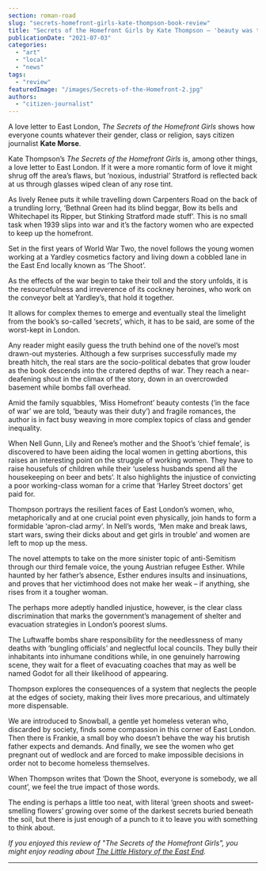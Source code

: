 ```yaml
---
section: roman-road
slug: "secrets-homefront-girls-kate-thompson-book-review"
title: "Secrets of the Homefront Girls by Kate Thompson – 'beauty was their duty'"
publicationDate: "2021-07-03"
categories: 
  - "art"
  - "local"
  - "news"
tags: 
  - "review"
featuredImage: "/images/Secrets-of-the-Homefront-2.jpg"
authors: 
  - "citizen-journalist"
---
```


A love letter to East London, _The Secrets of the Homefront Girls_ shows how everyone counts whatever their gender, class or religion, says citizen journalist **Kate Morse**.

Kate Thompson’s _The Secrets of the Homefront Girls_ is, among other things, a love letter to East London. If it were a more romantic form of love it might shrug off the area’s flaws, but ‘noxious, industrial’ Stratford is reflected back at us through glasses wiped clean of any rose tint. 

As lively Renee puts it while travelling down Carpenters Road on the back of a trundling lorry, ‘Bethnal Green had its blind beggar, Bow its bells and Whitechapel its Ripper, but Stinking Stratford made stuff’. This is no small task when 1939 slips into war and it’s the factory women who are expected to keep up the homefront.

Set in the first years of World War Two, the novel follows the young women working at a Yardley cosmetics factory and living down a cobbled lane in the East End locally known as ‘The Shoot’.

As the effects of the war begin to take their toll and the story unfolds, it is the resourcefulness and irreverence of its cockney heroines, who work on the conveyor belt at Yardley’s, that hold it together. 

It allows for complex themes to emerge and eventually steal the limelight from the book’s so-called ‘secrets’, which, it has to be said, are some of the worst-kept in London. 

Any reader might easily guess the truth behind one of the novel’s most drawn-out mysteries. Although a few surprises successfully made my breath hitch, the real stars are the socio-political debates that grow louder as the book descends into the cratered depths of war. They reach a near-deafening shout in the climax of the story, down in an overcrowded basement while bombs fall overhead. 

Amid the family squabbles, ‘Miss Homefront’ beauty contests (‘in the face of war’ we are told, ‘beauty was their duty’) and fragile romances, the author is in fact busy weaving in more complex topics of class and gender inequality.

When Nell Gunn, Lily and Renee’s mother and the Shoot’s ‘chief female’, is discovered to have been aiding the local women in getting abortions, this raises an interesting point on the struggle of working women. They have to raise housefuls of children while their ‘useless husbands spend all the housekeeping on beer and bets’. It also highlights the injustice of convicting a poor working-class woman for a crime that ‘Harley Street doctors’ get paid for.

Thompson portrays the resilient faces of East London’s women, who, metaphorically and at one crucial point even physically, join hands to form a formidable ‘apron-clad army’. In Nell’s words, ‘Men make and break laws, start wars, swing their dicks about and get girls in trouble’ and women are left to mop up the mess.

The novel attempts to take on the more sinister topic of anti-Semitism through our third female voice, the young Austrian refugee Esther. While haunted by her father’s absence, Esther endures insults and insinuations, and proves that her victimhood does not make her weak – if anything, she rises from it a tougher woman.  

The perhaps more adeptly handled injustice, however, is the clear class discrimination that marks the government’s management of shelter and evacuation strategies in London’s poorest slums. 

The Luftwaffe bombs share responsibility for the needlessness of many deaths with ‘bungling officials’ and neglectful local councils. They bully their inhabitants into inhumane conditions while, in one genuinely harrowing scene, they wait for a fleet of evacuating coaches that may as well be named Godot for all their likelihood of appearing.

Thompson explores the consequences of a system that neglects the people at the edges of society, making their lives more precarious, and ultimately more dispensable.

We are introduced to Snowball, a gentle yet homeless veteran who, discarded by society, finds some compassion in this corner of East London. Then there is Frankie, a small boy who doesn’t behave the way his brutish father expects and demands. And finally, we see the women who get pregnant out of wedlock and are forced to make impossible decisions in order not to become homeless themselves. 

When Thompson writes that ‘Down the Shoot, everyone is somebody, we all count’, we feel the true impact of those words. 

The ending is perhaps a little too neat, with literal ‘green shoots and sweet-smelling flowers’ growing over some of the darkest secrets buried beneath the soil, but there is just enough of a punch to it to leave you with something to think about. 

_If you enjoyed this review of "The Secrets of the Homefront Girls", you might enjoy reading about [The Little History of the East End](https://romanroadlondon.com/little-history-of-the-east-end-dee-gordon-book-review/)_.

* * *
